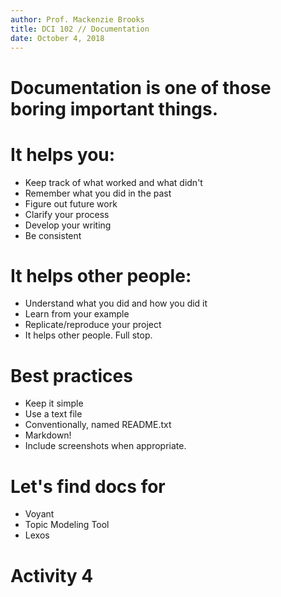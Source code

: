 ```yaml
---
author: Prof. Mackenzie Brooks
title: DCI 102 // Documentation
date: October 4, 2018
---
```


# Documentation is one of those boring important things.

# It helps you: 
* Keep track of what worked and what didn't
* Remember what you did in the past
* Figure out future work
* Clarify your process
* Develop your writing
* Be consistent

# It helps other people:
* Understand what you did and how you did it
* Learn from your example
* Replicate/reproduce your project
* It helps other people. Full stop.

# Best practices 
* Keep it simple
* Use a text file
* Conventionally, named README.txt
* Markdown!
* Include screenshots when appropriate.

# Let's find docs for
* Voyant
* Topic Modeling Tool
* Lexos

# Activity 4




